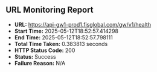 ## URL Monitoring Report

- **URL:** https://api-gw1-prod1.fisglobal.com/gw/v1/health
- **Start Time:** 2025-05-12T18:52:57.414298
- **End Time:** 2025-05-12T18:52:57.798111
- **Total Time Taken:** 0.383813 seconds
- **HTTP Status Code:** 200
- **Status:** Success
- **Failure Reason:** N/A
